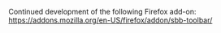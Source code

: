 Continued development of the following Firefox add-on:
https://addons.mozilla.org/en-US/firefox/addon/sbb-toolbar/